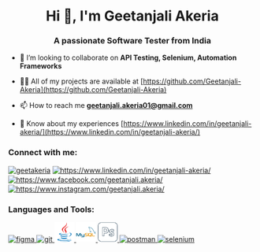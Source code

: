 <h1 align="center">Hi 👋, I'm Geetanjali Akeria</h1>
<h3 align="center">A passionate Software Tester from India</h3>

- 👯 I’m looking to collaborate on **API Testing, Selenium, Automation Frameworks**

- 👨‍💻 All of my projects are available at [https://github.com/Geetanjali-Akeria](https://github.com/Geetanjali-Akeria)

- 📫 How to reach me **geetanjali.akeria01@gmail.com**

- 📄 Know about my experiences [https://www.linkedin.com/in/geetanjali-akeria/](https://www.linkedin.com/in/geetanjali-akeria/)

<h3 align="left">Connect with me:</h3>
<p align="left">
<a href="https://twitter.com/geetakeria" target="blank"><img align="center" src="https://raw.githubusercontent.com/rahuldkjain/github-profile-readme-generator/master/src/images/icons/Social/twitter.svg" alt="geetakeria" height="30" width="40" /></a>
<a href="https://linkedin.com/in/https://www.linkedin.com/in/geetanjali-akeria/" target="blank"><img align="center" src="https://raw.githubusercontent.com/rahuldkjain/github-profile-readme-generator/master/src/images/icons/Social/linked-in-alt.svg" alt="https://www.linkedin.com/in/geetanjali-akeria/" height="30" width="40" /></a>
<a href="https://fb.com/https://www.facebook.com/geetanjali.akeria/" target="blank"><img align="center" src="https://raw.githubusercontent.com/rahuldkjain/github-profile-readme-generator/master/src/images/icons/Social/facebook.svg" alt="https://www.facebook.com/geetanjali.akeria/" height="30" width="40" /></a>
<a href="https://instagram.com/https://www.instagram.com/geetanjali.akeria/" target="blank"><img align="center" src="https://raw.githubusercontent.com/rahuldkjain/github-profile-readme-generator/master/src/images/icons/Social/instagram.svg" alt="https://www.instagram.com/geetanjali.akeria/" height="30" width="40" /></a>
</p>

<h3 align="left">Languages and Tools:</h3>
<p align="left"> <a href="https://www.figma.com/" target="_blank" rel="noreferrer"> <img src="https://www.vectorlogo.zone/logos/figma/figma-icon.svg" alt="figma" width="40" height="40"/> </a> <a href="https://git-scm.com/" target="_blank" rel="noreferrer"> <img src="https://www.vectorlogo.zone/logos/git-scm/git-scm-icon.svg" alt="git" width="40" height="40"/> </a> <a href="https://www.java.com" target="_blank" rel="noreferrer"> <img src="https://raw.githubusercontent.com/devicons/devicon/master/icons/java/java-original.svg" alt="java" width="40" height="40"/> </a> <a href="https://www.mysql.com/" target="_blank" rel="noreferrer"> <img src="https://raw.githubusercontent.com/devicons/devicon/master/icons/mysql/mysql-original-wordmark.svg" alt="mysql" width="40" height="40"/> </a> <a href="https://www.photoshop.com/en" target="_blank" rel="noreferrer"> <img src="https://raw.githubusercontent.com/devicons/devicon/master/icons/photoshop/photoshop-line.svg" alt="photoshop" width="40" height="40"/> </a> <a href="https://postman.com" target="_blank" rel="noreferrer"> <img src="https://www.vectorlogo.zone/logos/getpostman/getpostman-icon.svg" alt="postman" width="40" height="40"/> </a> <a href="https://www.selenium.dev" target="_blank" rel="noreferrer"> <img src="https://raw.githubusercontent.com/detain/svg-logos/780f25886640cef088af994181646db2f6b1a3f8/svg/selenium-logo.svg" alt="selenium" width="40" height="40"/> </a> </p>
